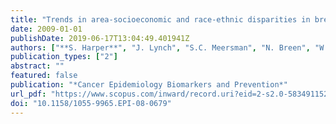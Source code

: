 ```yaml
---
title: "Trends in area-socioeconomic and race-ethnic disparities in breast cancer incidence, stage at diagnosis, screening, mortality, and survival among women ages 50 years and over (1987-2005)"
date: 2009-01-01
publishDate: 2019-06-17T13:04:49.401941Z
authors: ["**S. Harper**", "J. Lynch", "S.C. Meersman", "N. Breen", "W.W. Davis", "M.C. Reichman"]
publication_types: ["2"]
abstract: ""
featured: false
publication: "*Cancer Epidemiology Biomarkers and Prevention*"
url_pdf: "https://www.scopus.com/inward/record.uri?eid=2-s2.0-58349115213&doi=10.1158%2f1055-9965.EPI-08-0679&partnerID=40&md5=a7d48a1dd998181ed9c9df3e77127c71"
doi: "10.1158/1055-9965.EPI-08-0679"
---
```


